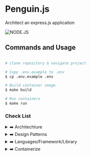 # Penguin.js

Architect an express.js application

![NODE.JS](https://viitorcloud.com/blog/wp-content/uploads/2018/06/Node-JS-App-Development-for-Business-cover.jpg)

## Commands and Usage

```bash

# clone repository & navigate project

# Copy .env.example to .env
$ cp .env.example .env

# Build container image
$ make build

# Run containers
$ make run

```

### Check List

<details>
  <summary>
  ➡️ Architechture
  </summary>

- ✅ Modular way
- ✅ Monolithic - Layered Architechture (3 Tier, actually 2 tier implemented here)

</details>

<details>
  <summary>
  ➡️ Design Patterns
    </summary>

- [ ] MVC - Model View Controller
- [ ] Singleton Pattern- global sharable instance suppose one database in whole application
- [ ] Facade Pattern - multiple database connection with same functionality
- [x] Service Repository Pattern

</details>
<details>
<summary>
 ➡️ Languages/Framework/Library
</summary>

- Language: ↪️ [Node.js](https://nodejs.org/en) as JS server side runtime
- Framework: ↪️ [Express.js](https://expressjs.com) as web framework
- Database: ↪️ [MongoDB](https://www.mongodb.com) as NoSQL Database
- Documentation: ↪️ [Swagger](https://swagger.io)

</details>

<details>
<summary>
 ➡️ Containerize
</summary>

- Build Container by Docker : `make build` or `docker build . -t samayun/penguin`
- Run Container by Docker: `make run` or `docker run -p 5000:8080 -d samayun/penguin`

</details>
